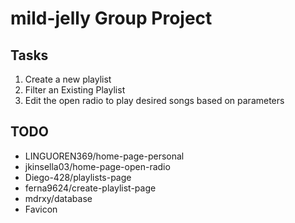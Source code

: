 # mild-jelly Group Project

## Tasks

1. Create a new playlist
2. Filter an Existing Playlist
3. Edit the open radio to play desired songs based on parameters

## TODO

* LINGUOREN369/home-page-personal
* jkinsella03/home-page-open-radio
* Diego-428/playlists-page
* ferna9624/create-playlist-page
* mdrxy/database
* Favicon
